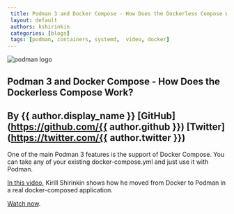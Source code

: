 ```yaml
---
 title: Podman 3 and Docker Compose - How Does the Dockerless Compose Work?
 layout: default
 authors: kshirinkin
 categories: [blogs]
 tags: [podman, containers, systemd,  video, docker]
---
```


 ![podman logo](https://podman.io/images/podman.svg)

 ## Podman 3 and Docker Compose - How Does the Dockerless Compose Work?

 ## By {{ author.display_name }} [GitHub](https://github.com/{{ author.github }}) [Twitter](https://twitter.com/{{ author.twitter }})

 One of the main Podman 3 features is the support of Docker Compose. You can take any of your existing docker-compose.yml and just use it with Podman.

 [In this video](https://www.youtube.com/watch?v=15PFfjuxtvM), Kirill Shirinkin shows how he moved from Docker to Podman in a real docker-composed application.

 [Watch now](https://www.youtube.com/watch?v=15PFfjuxtvM).
